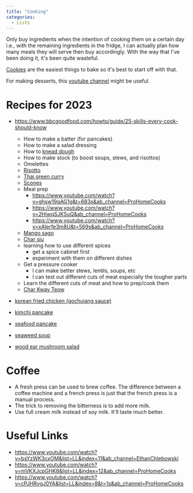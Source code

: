 ```yaml
---
title: "Cooking"
categories:
  - Lists
---
```


Only buy ingredients when the intention of cooking them on a certain day i.e., 
with the remaining ingredients in the fridge, I can actually plan how many 
meals they will serve then buy accordingly. With the way that I've been doing 
it, it's been quite wasteful.

[Cookies](https://www.nigella.com/recipes/chocolate-chip-cookies) are the easiest things to bake so it's best to start off with that.

For making desserts, this [youtube channel](https://www.youtube.com/watch?v=elJoSvHcGgY&t=773s&ab_channel=KLLIEW) might be useful.

# Recipes for 2023
- https://www.bbcgoodfood.com/howto/guide/25-skills-every-cook-should-know
	- How to make a batter (for pancakes)
	- How to make a salad dressing
	- How to [knead dough](https://www.tasteofhome.com/recipes/basic-homemade-bread/)  
	- How to make stock (to boost soups, stews, and risottos)
	- Omelettes
	- [Risotto](https://www.bbcgoodfood.com/recipes/easy-risotto-bacon-peas )
	- [Thai green curry](https://www.bbcgoodfood.com/recipes/thai-green-chicken-curry)
	- [Scones](https://www.bbcgoodfood.com/recipes/classic-scones-jam-clotted-cream)
	- Meal prep
		- https://www.youtube.com/watch?v=ghsw19qAG1g&t=683s&ab_channel=ProHomeCooks 
		- https://www.youtube.com/watch?v=2HiwqSJKSuQ&ab_channel=ProHomeCooks 
		- https://www.youtube.com/watch?v=xAIerfe3m8U&t=569s&ab_channel=ProHomeCooks 
	- [Mango sago](https://thewoksoflife.com/mango-sago/)
	- [Char siu](https://thewoksoflife.com/chinese-bbq-pork-cha-siu/)
	- learning how to use different spices
		- get a spice cabinet first
		- experiment with them on different dishes
	- Get a pressure cooker
		- I can make better stews, lentils, soups, etc
		- I can test out different cuts of meat especially the tougher parts
	- Learn the different cuts of meat and how to prep/cook them
	- [Char Kway Teow](https://www.recipetineats.com/char-kway-teow/)

- [korean fried chicken (gochujang sauce)](https://www.kitchensanctuary.com/korean-fried-chicken/)
- [kimchi pancake](https://www.maangchi.com/recipe/kimchijeon)
- [seafood pancake](https://www.maangchi.com/recipe/haemul-pajeon)
- [seaweed soup](https://www.allrecipes.com/recipe/66294/korean-style-seaweed-soup/)
- [wood ear mushroom salad](https://redhousespice.com/wood-ear-mushroom-salad/)

# Coffee
- A fresh press can be used to brew coffee. The difference between a coffee machine
and a french press is just that the french press is a manual process.
- The trick to removing the bitterness is to add more milk.
- Use full cream milk instead of soy milk. It'll taste much better.

# Useful Links
- https://www.youtube.com/watch?v=bsYzWK3cxOM&list=LL&index=11&ab_channel=EthanChlebowski 
- https://www.youtube.com/watch?v=mVKXJcpGHK8&list=LL&index=12&ab_channel=ProHomeCooks 
- https://www.youtube.com/watch?v=cPJHRvgJ0YA&list=LL&index=8&t=1s&ab_channel=ProHomeCooks

